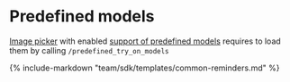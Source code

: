 # Predefined models

[Image picker](../../sdk/about/pages/image-picker.md#__tabbed_1_3) with enabled [support of predefined models](../../sdk/about/developer/features.md#predefined-models) requires to load them by calling `/predefined_try_on_models`

{% include-markdown "team/sdk/templates/common-reminders.md" %}
